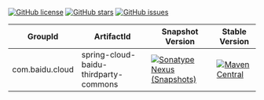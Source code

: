 [![GitHub license](https://img.shields.io/github/license/baidu/starlight?style=social)](https://github.com/baidu/spring-cloud-baidu/blob/main/LICENSE)
[![GitHub stars](https://img.shields.io/github/stars/baidu/starlight?style=social)](https://github.com/baidu/spring-cloud-baidu/stargazers)
[![GitHub issues](https://img.shields.io/github/issues/baidu/starlight?style=social)](https://github.com/baidu/spring-cloud-baidu/issues)

| GroupId       | ArtifactId                           | Snapshot Version                                                                                                                                                                                                                                                                       | Stable Version                                                                                                                                                                                                     |
|---------------|--------------------------------------|----------------------------------------------------------------------------------------------------------------------------------------------------------------------------------------------------------------------------------------------------------------------------------------|--------------------------------------------------------------------------------------------------------------------------------------------------------------------------------------------------------------------|
|com.baidu.cloud|spring-cloud-baidu-thirdparty-commons| [![Sonatype Nexus (Snapshots)](https://img.shields.io/nexus/s/com.baidu.cloud/spring-cloud-baidu-thirdparty-commons?server=https%3A%2F%2Foss.sonatype.org&style=social)](https://oss.sonatype.org/content/repositories/snapshots/com/baidu/cloud/spring-cloud-baidu-thirdparty-commons/)                                               | [![Maven Central](https://img.shields.io/maven-central/v/com.baidu.cloud/spring-cloud-baidu-thirdparty-commons?style=social)](https://repo.maven.apache.org/maven2/com/baidu/cloud/spring-cloud-baidu-thirdparty-commons/)                                               |
